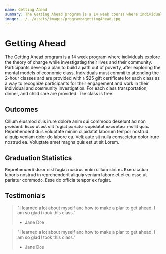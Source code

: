 ```yaml
---
name: Getting Ahead
summary: The Getting Ahead program is a 14 week course where individuals explore the theory of change while investigating their lives and their community.
image: ../../assets/images/programs/gettingAhead.jpg
---
```


# Getting Ahead

The Getting Ahead program is a 14 week program where individuals explore the theory of change while investigating their lives and their community. Participants develop a plan to build a path out of poverty, after exploring the mental models of economic class. Individuals must commit to attending the 2-hour classes and are provided with a $25 gift certificate for each class as a way to recognize participants for their engagement and work in their individual and community investigation. For each class transportation, dinner, and child care are provided. The class is free.

## Outcomes

Cillum eiusmod duis irure dolore anim qui commodo deserunt ad non proident. Esse ut est elit fugiat pariatur cupidatat excepteur mollit quis. Reprehenderit duis voluptate minim cupidatat laborum tempor nostrud aliquip veniam dolor do labore ea. Velit aute sit nulla consectetur dolor irure nostrud ea. Voluptate amet magna quis est ut sit Lorem.

## Graduation Statistics

Reprehenderit dolor nisi fugiat nostrud enim cillum sint et. Exercitation laboris nostrud in reprehenderit aliquip veniam labore et et eu esse ut pariatur commodo. Esse do officia tempor ex fugiat.

## Testimonials

> "I learned a lot about myself and how to make a plan to get ahead. I am so glad I took this class."
> - Jane Doe

> "I learned a lot about myself and how to make a plan to get ahead. I am so glad I took this class."
> - Jane Doe
